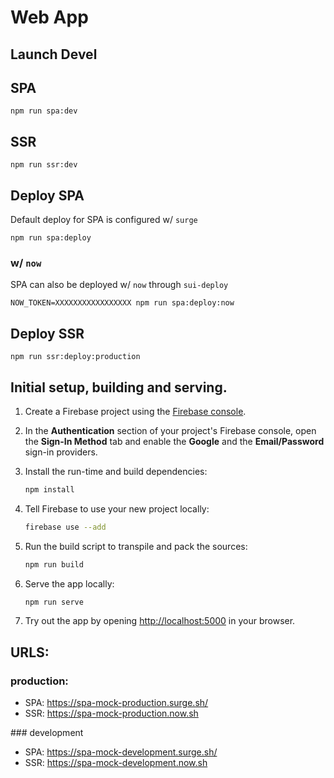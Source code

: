 # Web App

## Launch Devel

## SPA

```
npm run spa:dev
```

## SSR

```
npm run ssr:dev
```


## Deploy SPA

Default deploy for SPA is configured w/ `surge`

```
npm run spa:deploy
```

### w/ `now`

SPA can also be deployed w/ `now` through `sui-deploy`

```
NOW_TOKEN=XXXXXXXXXXXXXXXXX npm run spa:deploy:now
```

## Deploy SSR

```
npm run ssr:deploy:production
```

## Initial setup, building and serving.

1. Create a Firebase project using the [Firebase console](https://console.firebase.google.com).
1. In the **Authentication** section of your project's Firebase console, open the **Sign-In Method** tab and enable the **Google** and the **Email/Password** sign-in providers.

1. Install the run-time and build dependencies:
    ```bash
    npm install
    ```
1. Tell Firebase to use your new project locally:
    ```bash
    firebase use --add
    ```
1. Run the build script to transpile and pack the sources:
    ```bash
    npm run build
    ```
1. Serve the app locally:
    ```bash
    npm run serve
    ```
1. Try out the app by opening [http://localhost:5000](http://localhost:5000) in your browser.



## URLS:

### production:

- SPA: https://spa-mock-production.surge.sh/
- SSR: https://spa-mock-production.now.sh

### development

- SPA: https://spa-mock-development.surge.sh/
- SSR: https://spa-mock-development.now.sh

